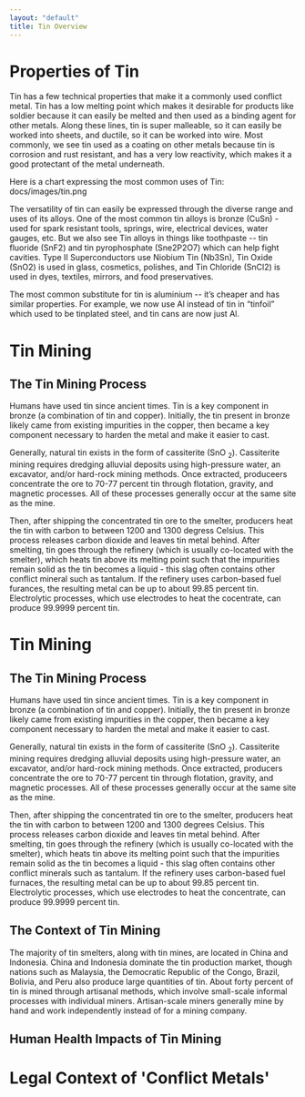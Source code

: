 ```yaml
---
layout: "default"
title: Tin Overview
---
```

# Properties of Tin
Tin has a few technical properties that make it a commonly used conflict metal. Tin has a low melting point which makes it desirable for products like soldier because it can easily be melted and then used as a binding agent for other metals. Along these lines, tin is super malleable, so it can easily be worked into sheets, and ductile, so it can be worked into wire. Most commonly, we see tin used as a coating on other metals because tin is corrosion and rust resistant, and has a very low reactivity, which makes it a good protectant of the metal underneath. 

Here is a chart expressing the most common uses of Tin:
docs/images/tin.png

The versatility of tin can easily be expressed through the diverse range and uses of its alloys. One of the most common tin alloys is bronze (CuSn) - used for spark resistant tools, springs, wire, electrical devices, water gauges, etc. But we also see Tin alloys in things like toothpaste -- tin fluoride (SnF2) and tin pyrophosphate (Sne2P2O7) which can help fight cavities. Type II Superconductors use Niobium Tin (Nb3Sn), Tin Oxide (SnO2) is used in glass, cosmetics, polishes, and Tin Chloride (SnCl2) is used in dyes, textiles, mirrors, and food preservatives. 

The most common substitute for tin is aluminium -- it’s cheaper and has similar properties. For example, we now use Al instead of tin in “tinfoil” which used to be tinplated steel, and tin cans are now just Al.

# Tin Mining

## The Tin Mining Process
Humans have used tin since ancient times. Tin is a key component in bronze (a combination of tin and copper). Initially, the tin present in bronze likely came from existing impurities in the copper, then became a key component necessary to harden the metal and make it easier to cast.

Generally, natural tin exists in the form of cassiterite (SnO <sub>2</sub>). Cassiterite mining requires dredging alluvial deposits using high-pressure water, an excavator, and/or hard-rock mining methods. Once extracted, produceers concentrate the ore to 70-77 percent tin through flotation, gravity, and magnetic processes. All of these processes generally occur at the same site as the mine.

Then, after shipping the concentrated tin ore to the smelter, producers heat the tin with carbon to between 1200 and 1300 degress Celsius. This process releases carbon dioxide and leaves tin metal behind. After smelting, tin goes through the refinery (which is usually co-located with the smelter), which heats tin above its melting point such that the impurities remain solid as the tin becomes a liquid - this slag often contains other conflict mineral such as tantalum. If the refinery uses carbon-based fuel furances, the resulting metal can be up to about 99.85 percent tin. Electrolytic processes, which use electrodes to heat the cocentrate, can produce 99.9999 percent tin.

# Tin Mining

## The Tin Mining Process
Humans have used tin since ancient times. Tin is a key component in bronze (a combination of tin and copper). Initially, the tin present in bronze likely came from existing impurities in the copper, then became a key component necessary to harden the metal and make it easier to cast.

Generally, natural tin exists in the form of cassiterite (SnO <sub>2</sub>). Cassiterite mining requires dredging alluvial deposits using high-pressure water, an excavator, and/or hard-rock mining methods. Once extracted, producers concentrate the ore to 70-77 percent tin through flotation, gravity, and magnetic processes. All of these processes generally occur at the same site as the mine.

Then, after shipping the concentrated tin ore to the smelter, producers heat the tin with carbon to between 1200 and 1300 degrees Celsius. This process releases carbon dioxide and leaves tin metal behind. After smelting, tin goes through the refinery (which is usually co-located with the smelter), which heats tin above its melting point such that the impurities remain solid as the tin becomes a liquid - this slag often contains other conflict minerals such as tantalum. If the refinery uses carbon-based fuel furnaces, the resulting metal can be up to about 99.85 percent tin. Electrolytic processes, which use electrodes to heat the concentrate, can produce 99.9999 percent tin.

## The Context of Tin Mining
The majority of tin smelters, along with tin mines, are located in China and Indonesia. China and Indonesia dominate the tin production market, though nations such as Malaysia, the Democratic Republic of the Congo, Brazil, Bolivia, and Peru also produce large quantities of tin. About forty percent of tin is mined through artisanal methods, which involve small-scale informal processes with individual miners. Artisan-scale miners generally mine by hand and work independently instead of for a mining company.

## Human Health Impacts of Tin Mining


# Legal Context of 'Conflict Metals'

